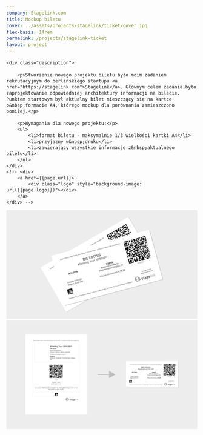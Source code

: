 ```yaml
---
company: Stagelink.com
title: Mockup biletu
cover: ../assets/projects/stagelink/ticket/cover.jpg
flex-basis: 14rem
permalink: /projects/stagelink-ticket
layout: project
---
```



<div class="details">

	<div class="description">

		<p>Stworzenie nowego projektu biletu było moim zadaniem rekrutacyjnym do berlińskiego startupu <a href="https://stagelink.com">Stagelink</a>. Głównym celem zadania było zaprojektowanie odpowiedniej architektury informacji na bilecie. Punktem startowym był aktualny bilet mieszczący się na kartce o&nbsp;formacie A4, którego mockup dla porównania zamieszczono poniżej.</p>

		<p>Wymagania dla nowego projektu:</p>
		<ul>
			<li>format biletu - maksymalnie 1/3 wielkości kartki A4</li>
			<li>przyjazny w&nbsp;druku</li>
			<li>zawierający wszystkie informacje z&nbsp;aktualnego biletu</li>
		</ul>
	</div>
	<!-- <div>
		<a href={{page.url}}>
			<div class="logo" style="background-image: url({{page.logo}})"></div>
		</a>
	</div> -->
</div>

<div class="project-image">
	<img src="../assets/projects/stagelink/ticket/1.png" />
</div>
<div class="project-image">
	<img src="../assets/projects/stagelink/ticket/2.png" />
</div>
